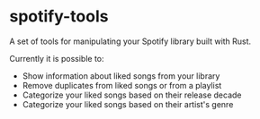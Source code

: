 # spotify-tools
A set of tools for manipulating your Spotify library built with Rust.

Currently it is possible to:
* Show information about liked songs from your library
* Remove duplicates from liked songs or from a playlist
* Categorize your liked songs based on their release decade
* Categorize your liked songs based on their artist's genre
